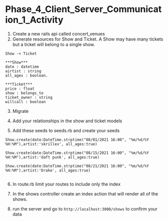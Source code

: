 # Phase_4_Client_Server_Communication_1_Activity

1. Create a new rails api called concert_venues
2. Generate resources for Show and Ticket. 
A Show may have many tickets but a ticket will belong to a single show.   
```
Show -< Ticket 

***Show***  
date : datetime   
airtist : string  
all_ages : boolean.  

***Ticket***  
price : float   
show : belongs_to  
ticket_owner : string  
willcall : boolean 

```

3. Migrate

4. Add your relationships in the show and ticket models

5. Add these seeds to seeds.rb and create your seeds
```
Show.create(date:DateTime.strptime("08/01/2021 16:00", "%m/%d/%Y %H:%M"),artist:'skrillex', all_ages:true)

Show.create(date:DateTime.strptime("08/15/2021 16:00", "%m/%d/%Y %H:%M"),artist:'daft punk', all_ages:true)

Show.create(date:DateTime.strptime("08/21/2021 16:00", "%m/%d/%Y %H:%M"),artist:'Drake', all_ages:true)


```

6. In route.rb limit your routes to include only the index

7. In the shows controller create an index action that will render all of the shows. 

8. run the server and go to `http://localhost:3000/shows` to confirm your data
